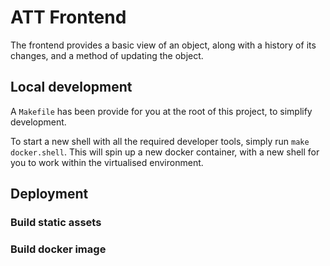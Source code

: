 ﻿# ATT Frontend

The frontend provides a basic view of an object, along with a history of its changes, and a method of updating the object.

## Local development

A `Makefile` has been provide for you at the root of this project, to simplify development.

To start a new shell with all the required developer tools, simply run `make docker.shell`. This will spin up a new docker container, with a new shell for you to work within the virtualised environment.

## Deployment

### Build static assets

### Build docker image
